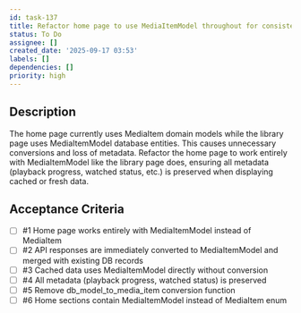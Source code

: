 ```yaml
---
id: task-137
title: Refactor home page to use MediaItemModel throughout for consistency
status: To Do
assignee: []
created_date: '2025-09-17 03:53'
labels: []
dependencies: []
priority: high
---
```


## Description

The home page currently uses MediaItem domain models while the library page uses MediaItemModel database entities. This causes unnecessary conversions and loss of metadata. Refactor the home page to work entirely with MediaItemModel like the library page does, ensuring all metadata (playback progress, watched status, etc.) is preserved when displaying cached or fresh data.

## Acceptance Criteria
<!-- AC:BEGIN -->
- [ ] #1 Home page works entirely with MediaItemModel instead of MediaItem
- [ ] #2 API responses are immediately converted to MediaItemModel and merged with existing DB records
- [ ] #3 Cached data uses MediaItemModel directly without conversion
- [ ] #4 All metadata (playback progress, watched status) is preserved
- [ ] #5 Remove db_model_to_media_item conversion function
- [ ] #6 Home sections contain MediaItemModel instead of MediaItem enum
<!-- AC:END -->

